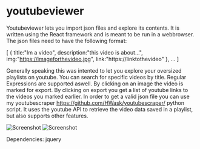 # youtubeviewer


Youtubeviewer lets you import json files and explore its contents. It is written using the React framework and is meant to be run in a webbrowser. The json files need to have the following format:

[
  {
    title:"Im a video",
    description:"this video is about...",
    img:"https://imageforthevideo.jpg",
    link:"https://linktothevideo"
  },
  ...
]

Generally speaking this was intented to let you explore your oversized playlists on youtube. You can search for specific videos by title.
Regular Expressions are supported aswell. By clicking on an image the video is marked for export. By clicking on export you get a list of youtube links to the videos you marked earlier. In order to get a valid json file you can use my youtubescraper https://github.com/HWask/youtubescraper/ python script. It uses the youtube API to retrieve the video data saved in a playlist, but also supports other features.


![Screenshot](https://i.imgur.com/0wqRNKX.png)
![Screenshot](https://i.imgur.com/dHQqFOq.png)

Dependencies: jquery

